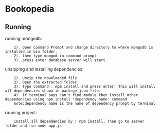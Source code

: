 # Bookopedia

## Running

  running mongodb:
```
    1). Open Command Prompt and change directory to where mongodb is installed in bin folder.
    2). then type mongod in command prompt 
    3). press enter database server will start.
```
  unzipping and installing dependencies:
```
    1). Unzip the downloaded file.
    2). Open the extracted folder.
    3). Type Command : npm install and press enter. This will install all dependencies shown in package.json file.
    4). If terminal says can't find module then install other dependencies using npm install 'dependency name' command
    note:dependency name is the name of dependency prompt by terminal
```
  running project:
```
    Install all dependencies by : npm install, Then go to server folder and run node app.js


```
